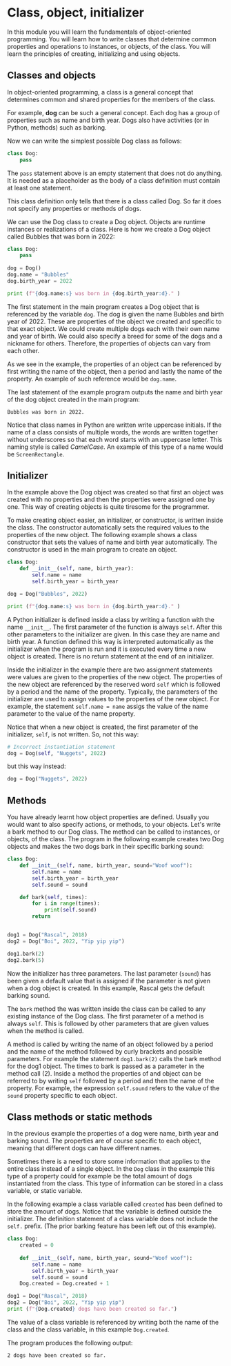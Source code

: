 # Class, object, initializer

In this module you will learn the fundamentals of object-oriented programming. You will learn how to write classes
that determine common properties and operations to instances, or objects, of the class. You will learn the
principles of creating, initializing and using objects.

## Classes and objects

In object-oriented programming, a class is a general concept that determines common and shared properties
for the members of the class.

For example, **dog** can be such a general concept. Each dog has a group of properties such as name and
birth year. Dogs also have activities (or in Python, methods) such as barking.

Now we can write the simplest possible Dog class as follows:

```python
class Dog:
    pass
```

The `pass` statement above is an empty statement that does not do anything. It is needed as a placeholder as the body of
a class definition must contain at least one statement. 

This class definition only tells that there is a class called Dog. So far it does not specify any properties or methods
of dogs.

We can use the Dog class to create a Dog object. Objects are runtime instances or realizations of a class. Here is how
we create a Dog object called Bubbles that was born in 2022:

```python
class Dog:
    pass
   
dog = Dog()
dog.name = "Bubbles"
dog.birth_year = 2022

print (f"{dog.name:s} was born in {dog.birth_year:d}." )
```

The first statement in the main program creates a Dog object that is referenced by the variable `dog`. The dog is given
the name Bubbles and birth year of 2022. These are properties of the object we created and specific to that exact object.
We could create multiple dogs each with their own name and year of birth. We could also specify a breed for some of the dogs
and a nickname for others. Therefore, the properties of objects can vary from each other.

As we see in the example, the properties of an object can be referenced by first writing the name of the object, then
a period and lastly the name of the property. An example of such reference would be `dog.name`.

The last statement of the example program outputs the name and birth year of the dog object created in the main program:
```monospace
Bubbles was born in 2022.
```

Notice that class names in Python are written write uppercase initials. If the name of a class consists of multiple words,
the words are written together without underscores so that each word starts with an uppercase letter. This naming style
is called *CamelCase*. An example of this type of a name would be `ScreenRectangle`.

## Initializer

In the example above the Dog object was created so that first an object was created with no properties and then the
properties were assigned one by one. This way of creating objects is quite tiresome for the programmer.

To make creating object easier, an initializer, or constructor, is written inside the class. The constructor automatically
sets the required values to the properties of the new object. The following example shows a class constructor that sets
the values of name and birth year automatically. The constructor is used in the main program to create an object.

```python
class Dog:
    def __init__(self, name, birth_year):
        self.name = name
        self.birth_year = birth_year

dog = Dog("Bubbles", 2022)

print (f"{dog.name:s} was born in {dog.birth_year:d}." )
```

A Python initializer is defined inside a class by writing a function with the name `__init__`. The first parameter of the
function is always `self`. After this other parameters to the initializer are given. In this case they are name and birth year.
A function defined this way is interpreted automatically as the initializer when the program is run and it is executed every
time a new object is created. There is no return statement at the end of an initializer.

Inside the initializer in the example there are two assignment statements were values are given to the properties of the new
object. The properties of the new object are referenced by the reserved word `self` which is followed by a period and the name
of the property. Typically, the parameters of the initializer are used to assign values to the properties of the new object.
For example, the statement `self.name = name` assigs the value of the name parameter to the value of the name property.

Notice that when a new object is created, the first parameter of the initializer, `self`, is not written. So, not this way:  
```python
# Incorrect instantiation statement
dog = Dog(self, "Nuggets", 2022)
```
but this way instead:
```python
dog = Dog("Nuggets", 2022)
```

## Methods

You have already learnt how object properties are defined. Usually you would want to also specify actions, or methods, to
your objects. Let's write a bark method to our Dog class. The method can be called to instances, or objects, of the class.
The program in the following example creates two Dog objects and makes the two dogs bark in their specific barking sound:

```python
class Dog:
    def __init__(self, name, birth_year, sound="Woof woof"):
        self.name = name
        self.birth_year = birth_year
        self.sound = sound

    def bark(self, times):
        for i in range(times):
            print(self.sound)
        return


dog1 = Dog("Rascal", 2018)
dog2 = Dog("Boi", 2022, "Yip yip yip")

dog1.bark(2)
dog2.bark(5)
```

Now the initializer has three parameters. The last parameter (`sound`) has been given a default value that is assigned
if the parameter is not given when a dog object is created. In this example, Rascal gets the default barking sound.

The `bark` method the was written inside the class can be called to any existing instance of the Dog class. The first parameter
of a method is always `self`. This is followed by other parameters that are given values when the method is called.

A method is called by writing the name of an object followed by a period and the name of the method followed by curly brackets
and possible parameters. For example the statement `dog1.bark(2)` calls the bark method for the dog1 object. The times to bark
is passed as a parameter in the method call (2). Inside a method the properties of and object can be referred to by writing `self`
followed by a period and then the name of the property. For example, the expression `self.sound` refers to the value of the
`sound` property specific to each object.

## Class methods or static methods

In the previous example the properties of a dog were name, birth year and barking sound. The properties are of course specific to each object,
meaning that different dogs can have different names.

Sometimes there is a need to store some information that applies to the entire class instead of a single object. In the `Dog` class in the example
this type of a property could for example be the total amount of dogs instantiated from the class. This type of information can be stored in a
class variable, or static variable. 

In the following example a class variable called `created` has been defined to store the amount of dogs. Notice that the variable is defined outside the
initializer. The definition statement of a class variable does not include the `self.` prefix. (The prior barking feature has been left out of this example).

```python
class Dog:
    created = 0
	
    def __init__(self, name, birth_year, sound="Woof woof"):
        self.name = name
        self.birth_year = birth_year
        self.sound = sound
	Dog.created = Dog.created + 1

dog1 = Dog("Rascal", 2018)
dog2 = Dog("Boi", 2022, "Yip yip yip")
print (f"{Dog.created} dogs have been created so far.")
```

The value of a class variable is referenced by writing both the name of the class and the class variable, in this example `Dog.created`.

The program produces the following output:

```monospace
2 dogs have been created so far.
```
